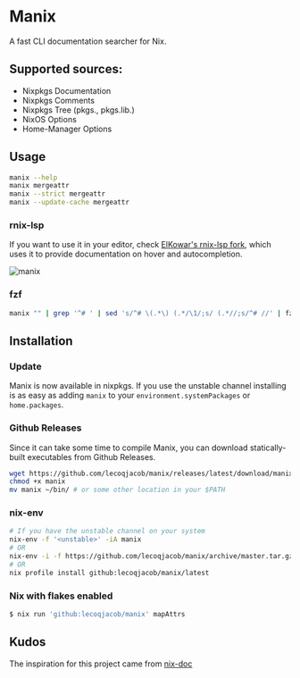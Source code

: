 # Manix

A fast CLI documentation searcher for Nix.

## Supported sources:

- Nixpkgs Documentation
- Nixpkgs Comments
- Nixpkgs Tree (pkgs., pkgs.lib.)
- NixOS Options
- Home-Manager Options

## Usage

```sh
manix --help
manix mergeattr
manix --strict mergeattr
manix --update-cache mergeattr
```

### rnix-lsp

If you want to use it in your editor, check [ElKowar's rnix-lsp fork](https://github.com/elkowar/rnix-lsp), which uses it to provide documentation on hover and autocompletion.

![manix](/manix.png)

### fzf

```sh
manix "" | grep '^# ' | sed 's/^# \(.*\) (.*/\1/;s/ (.*//;s/^# //' | fzf --preview="manix '{}'" | xargs manix
```

## Installation

### Update

Manix is now available in nixpkgs. If you use the unstable channel installing is as easy as adding `manix` to your `environment.systemPackages` or `home.packages`.

### Github Releases

Since it can take some time to compile Manix, you can download statically-built executables from Github Releases.

```sh
wget https://github.com/lecoqjacob/manix/releases/latest/download/manix
chmod +x manix
mv manix ~/bin/ # or some other location in your $PATH
```

### nix-env

```sh
# If you have the unstable channel on your system
nix-env -f '<unstable>' -iA manix
# OR
nix-env -i -f https://github.com/lecoqjacob/manix/archive/master.tar.gz
# OR
nix profile install github:lecoqjacob/manix/latest
```

### Nix with flakes enabled

``` sh
$ nix run 'github:lecoqjacob/manix' mapAttrs
```

## Kudos

The inspiration for this project came from [nix-doc](https://github.com/lf-/nix-doc)
